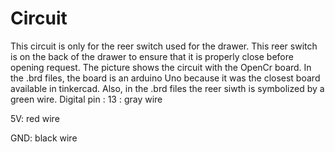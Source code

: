 # Circuit
This circuit is only for the reer switch used for the drawer. 
This reer switch is on the back of the drawer to ensure that it is properly close before opening request.
The picture shows the circuit with the OpenCr board. In the .brd files, the board is an arduino Uno because it was the closest board available in tinkercad. Also, in the .brd files the reer siwth is symbolized by a green wire.
Digital pin : 13 : gray wire

5V: red wire

GND: black wire
